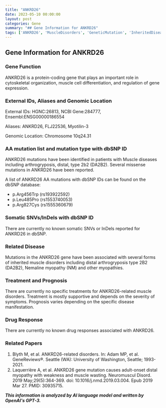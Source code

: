 ```yaml
---
title: "ANKRD26"
date: 2023-05-10 00:00:00
layout: post
categories: Gene
summary: "## Gene Information for ANKRD26"
tags: ['ANKRD26', 'MuscleDisorders', 'GeneticMutation', 'InheritedDiseases', 'Prognosis', 'SupportiveTreatment', 'dbSNP', 'GeneReviews']
---
```


## Gene Information for ANKRD26

### Gene Function

ANKRD26 is a protein-coding gene that plays an important role in cytoskeletal organization, muscle cell differentiation, and regulation of gene expression.

### External IDs, Aliases and Genomic Location

External IDs: HGNC:26813, NCBI Gene:284777, Ensembl:ENSG00000186554

Aliases: ANKRD26, FLJ22536, Myotilin-3

Genomic Location: Chromosome 10q24.31

### AA mutation list and mutation type with dbSNP ID

ANKRD26 mutations have been identified in patients with Muscle diseases including arthrogryposis, distal, type 2b2 (DA2B2). Several missense mutations in ANKRD26 have been reported.

A list of ANKRD26 AA mutations with dbSNP IDs can be found on the dbSNP database:
- p.Arg456Trp (rs193922592)
- p.Leu485Pro (rs1553740053)
- p.Arg827Cys (rs1555360679)

### Somatic SNVs/InDels with dbSNP ID

There are currently no known somatic SNVs or InDels reported for ANKRD26 in dbSNP.

### Related Disease

Mutations in the ANKRD26 gene have been associated with several forms of inherited muscle disorders including distal arthrogryposis type 2B2 (DA2B2), Nemaline myopathy (NM) and other myopathies.

### Treatment and Prognosis

There are currently no specific treatments for ANKRD26-related muscle disorders. Treatment is mostly supportive and depends on the severity of symptoms. Prognosis varies depending on the specific disease manifestation.

### Drug Response

There are currently no known drug responses associated with ANKRD26.

### Related Papers

1. Blyth M, et al. ANKRD26-related disorders. In: Adam MP, et al. GeneReviews®. Seattle (WA): University of Washington, Seattle; 1993-2021.
2. Laquerrière A, et al. ANKRD26 gene mutation causes adult-onset distal myopathy with weakness and muscle wasting. Neuromuscul Disord. 2019 May;29(5):364-369. doi: 10.1016/j.nmd.2019.03.004. Epub 2019 Mar 27. PMID: 30935715.

**_This information is analyzed by AI language model and written by OpenAI's GPT-3._**